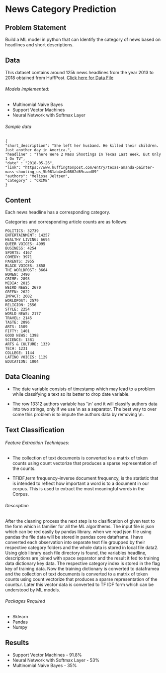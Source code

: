 # News Category Prediction

## Problem Statement 
  Build a ML model in python that can Identify the category of news based on headlines and short descriptions.


## Data 
  This dataset contains around 125k news headlines from the year 2013 to 2018 obtained from HuffPost.
  [Click here for Data File](https://drive.google.com/open?id=1_g0qNjlqMGTKw5ipcJ_L5-FybsAgRNZS)
  
  
  ###### Models implemented:

 * Multinomial Naive Bayes 
 * Support Vector Machines 
 * Neural Network with Softmax Layer


###### Sample data

    {
    "short_description": "She left her husband. He killed their children. Just another day in America.",
    "headline" : "There Were 2 Mass Shootings In Texas Last Week, But Only 1 On TV",
    "date" : "2018-05-26",
    "link": "https://www.huffingtonpost.com/entry/texas-amanda-painter-mass-shooting_us_5b081ab4e4b0802d69caad89"
    "authors": "Melissa Jeltsen",
    "category" : "CRIME"
    }


## Content
 Each news headline has a corresponding category.

Categories and corresponding article counts are as follows:

    POLITICS: 32739
    ENTERTAINMENT: 14257
    HEALTHY LIVING: 6694
    QUEER VOICES: 4995
    BUSINESS: 4254
    SPORTS: 4167
    COMEDY: 3971
    PARENTS: 3955
    BLACK VOICES: 3858
    THE WORLDPOST: 3664
    WOMEN: 3490
    CRIME: 2893
    MEDIA: 2815
    WEIRD NEWS: 2670
    GREEN: 2622
    IMPACT: 2602
    WORLDPOST: 2579
    RELIGION: 2556
    STYLE: 2254
    WORLD NEWS: 2177
    TRAVEL: 2145
    TASTE: 2096
    ARTS: 1509
    FIFTY: 1401
    GOOD NEWS: 1398
    SCIENCE: 1381
    ARTS & CULTURE: 1339
    TECH: 1231
    COLLEGE: 1144
    LATINO VOICES: 1129
    EDUCATION: 1004


## Data Cleaning
* The date variable consists of timestamp which may lead to a problem while classifying a text so its better to drop date variable.</P>
* The row 13312 authors variable has '\n' and it will classify authors data into two strings, only if we use \n as a separator. The best way to over come this problem is to impute the authors data by removing \n.</p>


## Text Classification

###### Feature Extraction Techniques:

* The collection of text documents is converted to a matrix of token counts using count vectorize that produces a sparse representation of the counts.

* TFIDF,term frequency–inverse document frequency, is the statistic that is intended to reflect how important a word is to a document in our corpus. This is used to extract the most meaningful words in the Corpus. 

###### Description
<p> After the cleaning process the next step is to clasification of given text to the form which is familier for all the ML algorithems. The input file is json which can be red easily by pandas library. when we read json file using pandas the file data will be stored in pandas core dataframe. I have converted each observation into separate text file groupped by their respective category folders and the whole data is stored in local file data2. Using glob library each file directory is found, the variables headline, descriptions are joined with space separator and the result it fed to training data dictionary key data. The respective category index is stored in the flag key of training data. Now the training dictionary is converted to dataframea and the collection of text documents is converted to a matrix of token counts using count vectorize that produces a sparse representation of the counts.r. Later this vector data is converted to TF IDF form which can be understood by ML models.</p>
 
###### Packages Required

   * Sklearn
   * Pandas
   * Numpy


## Results

   * Support Vector Machines - 91.8%
   * Neural Network with Softmax Layer - 53%
   * Multinomial Naive Bayes - 35%


   


